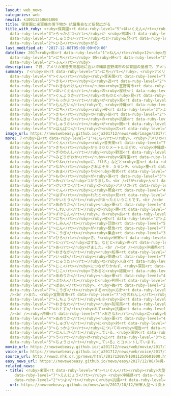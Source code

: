 ```yaml
---
layout: web_news
categories: web
newsid: k10011250601000
title: 保育園に米軍機の落下物か 抗議集会など反発広がる
title_with_ruby: <ruby>保育園<rt data-ruby-level="5">ほいくえん</rt></ruby>に<ruby>米軍機<rt data-ruby-level="4">べいぐんき</rt></ruby>の<ruby>落下物<rt
  data-ruby-level="3">らっかぶつ</rt></ruby>か <ruby>抗議<rt data-ruby-level="7">こうぎ</rt></ruby><ruby>集会<rt
  data-ruby-level="3">しゅうかい</rt></ruby>など<ruby>反発<rt data-ruby-level="3">はんぱつ</rt></ruby><ruby>広<rt
  data-ruby-level="2">ひろ</rt></ruby>がる
last_modified_at: '2017-12-08T05:08:00+09:00'
datetime: 2017<ruby>年<rt data-ruby-level="1">ねん</rt></ruby>12<ruby>月<rt data-ruby-level="1">がつ</rt></ruby>08<ruby>日<rt
  data-ruby-level="1">にち</rt></ruby> 05<ruby>時<rt data-ruby-level="2">じ</rt></ruby>08<ruby>分<rt
  data-ruby-level="2">ふん</rt></ruby>
description: ７日、アメリカ軍普天間基地に近い沖縄県宜野湾市の保育園の屋根で、アメリカの軍用機のものと見られる落下物が見つかった問題で、沖縄では、７日夜、基地の前で緊急の抗議集会が開かれるなど反発が広がっています。
summary: ７<ruby>日<rt data-ruby-level="1">にち</rt></ruby>、<ruby>アメリカ<rt data-ruby-level="4">あめりか</rt></ruby><ruby>軍<rt
  data-ruby-level="4">ぐん</rt></ruby><ruby>普天間<rt data-ruby-level="7">ふてんま</rt></ruby><ruby>基地<rt
  data-ruby-level="5">きち</rt></ruby>に<ruby>近<rt data-ruby-level="2">ちか</rt></ruby>い<ruby>沖縄県<rt
  data-ruby-level="7">おきなわけん</rt></ruby><ruby>宜野湾市<rt data-ruby-level="7">ぎのわんし</rt></ruby>の<ruby>保育園<rt
  data-ruby-level="5">ほいくえん</rt></ruby>の<ruby>屋根<rt data-ruby-level="3">やね</rt></ruby>で、アメリカの<ruby>軍用機<rt
  data-ruby-level="4">ぐんようき</rt></ruby>のものと<ruby>見<rt data-ruby-level="1">み</rt></ruby>られる<ruby>落下物<rt
  data-ruby-level="3">らっかぶつ</rt></ruby>が<ruby>見<rt data-ruby-level="1">み</rt></ruby>つかった<ruby>問題<rt
  data-ruby-level="3">もんだい</rt></ruby>で、<ruby>沖縄<rt data-ruby-level="7">おきなわ</rt></ruby>では、７<ruby>日<rt
  data-ruby-level="1">にち</rt></ruby><ruby>夜<rt data-ruby-level="2">よる</rt></ruby>、<ruby>基地<rt
  data-ruby-level="5">きち</rt></ruby>の<ruby>前<rt data-ruby-level="2">まえ</rt></ruby>で<ruby>緊急<rt
  data-ruby-level="7">きんきゅう</rt></ruby>の<ruby>抗議<rt data-ruby-level="7">こうぎ</rt></ruby><ruby>集会<rt
  data-ruby-level="3">しゅうかい</rt></ruby>が<ruby>開<rt data-ruby-level="3">ひら</rt></ruby>かれるなど<ruby>反発<rt
  data-ruby-level="3">はんぱつ</rt></ruby>が<ruby>広<rt data-ruby-level="2">ひろ</rt></ruby>がっています。
image_url: https://newswebeasy.github.io/ja201712/news/web/image/2017/12/08/K10011250601_1712080444_1712080445_01_03.jpg
more: ７<ruby>日<rt data-ruby-level="1">にち</rt></ruby>、<ruby>アメリカ<rt data-ruby-level="4">あめりか</rt></ruby><ruby>軍<rt
  data-ruby-level="4">ぐん</rt></ruby><ruby>普天間<rt data-ruby-level="7">ふてんま</rt></ruby><ruby>基地<rt
  data-ruby-level="5">きち</rt></ruby>から３００メートルほどの、<ruby>沖縄県<rt data-ruby-level="7">おきなわけん</rt></ruby><ruby>宜野湾市<rt
  data-ruby-level="7">ぎのわんし</rt></ruby><ruby>野嵩<rt data-ruby-level="8">のだけ</rt></ruby>の「<ruby>緑ヶ丘<rt
  data-ruby-level="7">みどりがおか</rt></ruby><ruby>保育園<rt data-ruby-level="5">ほいくえん</rt></ruby>」の<ruby>屋根<rt
  data-ruby-level="3">やね</rt></ruby>に、「ＵＳ」などと<ruby>書<rt data-ruby-level="2">か</rt></ruby>かれた<ruby>長<rt
  data-ruby-level="2">なが</rt></ruby>さおよそ９．５センチ、<ruby>重<rt data-ruby-level="3">おも</rt></ruby>さ２００グラム<ruby>余<rt
  data-ruby-level="5">あま</rt></ruby>りの<ruby>筒状<rt data-ruby-level="7">とうじょう</rt></ruby>の<ruby>物<rt
  data-ruby-level="3">もの</rt></ruby>が<ruby>落<rt data-ruby-level="3">お</rt></ruby>ちているのが<ruby>見<rt
  data-ruby-level="1">み</rt></ruby>つかりました。<br />けが<ruby>人<rt data-ruby-level="1">にん</rt></ruby>はいませんでしたが、<ruby>警察<rt
  data-ruby-level="6">けいさつ</rt></ruby>が<ruby>アメリカ<rt data-ruby-level="4">あめりか</rt></ruby><ruby>軍<rt
  data-ruby-level="4">ぐん</rt></ruby>に<ruby>照会<rt data-ruby-level="4">しょうかい</rt></ruby>したところ「ヘリコプターにつけていたカバーが<ruby>外<rt
  data-ruby-level="2">はず</rt></ruby>れたと<ruby>見<rt data-ruby-level="1">み</rt></ruby>られる」と<ruby>回答<rt
  data-ruby-level="2">かいとう</rt></ruby>があったということです。<br /><br />このため、<ruby>沖縄<rt data-ruby-level="7">おきなわ</rt></ruby>の<ruby>アメリカ<rt
  data-ruby-level="4">あめりか</rt></ruby><ruby>軍<rt data-ruby-level="4">ぐん</rt></ruby>の<ruby>司令部<rt
  data-ruby-level="4">しれいぶ</rt></ruby>が<ruby>置<rt data-ruby-level="4">お</rt></ruby>かれている「キャンプ<ruby>瑞慶覧<rt
  data-ruby-level="8">ずけらん</rt></ruby>」の<ruby>前<rt data-ruby-level="2">まえ</rt></ruby>では、７<ruby>日<rt
  data-ruby-level="1">にち</rt></ruby><ruby>夜<rt data-ruby-level="2">よる</rt></ruby>、<ruby>市民<rt
  data-ruby-level="4">しみん</rt></ruby><ruby>団体<rt data-ruby-level="5">だんたい</rt></ruby>のメンバーなどおよそ１００<ruby>人<rt
  data-ruby-level="1">にん</rt></ruby>が<ruby>緊急<rt data-ruby-level="7">きんきゅう</rt></ruby>の<ruby>抗議<rt
  data-ruby-level="7">こうぎ</rt></ruby><ruby>集会<rt data-ruby-level="3">しゅうかい</rt></ruby>を<ruby>開<rt
  data-ruby-level="3">ひら</rt></ruby>き、「<ruby>米軍<rt data-ruby-level="4">べいぐん</rt></ruby>ヘリを<ruby>飛<rt
  data-ruby-level="4">と</rt></ruby>ばすな」などと<ruby>声<rt data-ruby-level="2">こえ</rt></ruby>を<ruby>上<rt
  data-ruby-level="1">あ</rt></ruby>げました。<br /><br /><ruby>沖縄県<rt data-ruby-level="7">おきなわけん</rt></ruby>の<ruby>翁長<rt
  data-ruby-level="8">おきなが</rt></ruby><ruby>知事<rt data-ruby-level="3">ちじ</rt></ruby>は「<ruby>一歩<rt
  data-ruby-level="2">いっぽ</rt></ruby><ruby>間違<rt data-ruby-level="7">まちが</rt></ruby>えれば<ruby>重大<rt
  data-ruby-level="3">じゅうだい</rt></ruby>な<ruby>人身<rt data-ruby-level="3">じんしん</rt></ruby><ruby>事故<rt
  data-ruby-level="5">じこ</rt></ruby>につながりかねず、<ruby>深刻<rt data-ruby-level="6">しんこく</rt></ruby>な<ruby>事故<rt
  data-ruby-level="5">じこ</rt></ruby>であると<ruby>認識<rt data-ruby-level="7">にんしき</rt></ruby>している」としていて、<ruby>アメリカ<rt
  data-ruby-level="4">あめりか</rt></ruby><ruby>軍<rt data-ruby-level="4">ぐん</rt></ruby>の<ruby>部品<rt
  data-ruby-level="3">ぶひん</rt></ruby>と<ruby>判明<rt data-ruby-level="5">はんめい</rt></ruby>した<ruby>場合<rt
  data-ruby-level="2">ばあい</rt></ruby>、<ruby>強<rt data-ruby-level="2">つよ</rt></ruby>く<ruby>抗議<rt
  data-ruby-level="7">こうぎ</rt></ruby>する<ruby>方針<rt data-ruby-level="6">ほうしん</rt></ruby>です。<br
  /><br />また、<ruby>宜野湾市<rt data-ruby-level="7">ぎのわんし</rt></ruby>の<ruby>佐喜真<rt data-ruby-level="7">さきま</rt></ruby><ruby>市長<rt
  data-ruby-level="2">しちょう</rt></ruby>も８<ruby>日<rt data-ruby-level="1">にち</rt></ruby>、<ruby>沖縄<rt
  data-ruby-level="7">おきなわ</rt></ruby><ruby>防衛局<rt data-ruby-level="5">ぼうえいきょく</rt></ruby>を<ruby>訪<rt
  data-ruby-level="7">おとず</rt></ruby>れて<ruby>抗議<rt data-ruby-level="7">こうぎ</rt></ruby>することにしています。<br
  /><br /><ruby>沖縄<rt data-ruby-level="7">おきなわ</rt></ruby>に<ruby>駐留<rt data-ruby-level="7">ちゅうりゅう</rt></ruby>する<ruby>アメリカ<rt
  data-ruby-level="4">あめりか</rt></ruby><ruby>軍<rt data-ruby-level="4">ぐん</rt></ruby>は、ＮＨＫの<ruby>取材<rt
  data-ruby-level="4">しゅざい</rt></ruby>に<ruby>対<rt data-ruby-level="3">たい</rt></ruby>し「<ruby>落下物<rt
  data-ruby-level="3">らっかぶつ</rt></ruby>についての<ruby>報告<rt data-ruby-level="5">ほうこく</rt></ruby>は<ruby>認識<rt
  data-ruby-level="7">にんしき</rt></ruby>している。<ruby>深刻<rt data-ruby-level="6">しんこく</rt></ruby>に<ruby>受<rt
  data-ruby-level="3">う</rt></ruby>け<ruby>止<rt data-ruby-level="3">と</rt></ruby>め<ruby>調査<rt
  data-ruby-level="5">ちょうさ</rt></ruby>している」とコメントしています。
movie_url: https://newswebeasy.github.io/ja201712/news/web/movie/2017/12/08/k10011250601_201712080436_201712080442.mp4
voice_url: https://newswebeasy.github.io/ja201712/news/web/voice/2017/12/08/k10011250601_201712080436_201712080442.mp3
source_url: http://www3.nhk.or.jp/news/html/20171208/k10011250601000.html
easy_news_url: https://newswebeasy.github.io/news/easy/2017/12/08/沖縄-アメリカ軍のヘリコプターから保育園に何かが落ちる
related_news:
- title: <ruby>米軍<rt data-ruby-level="4">べいぐん</rt></ruby><ruby>大型<rt data-ruby-level="4">おおがた</rt></ruby>ヘリ<ruby>炎上<rt
    data-ruby-level="7">えんじょう</rt></ruby> <ruby>沖縄県<rt data-ruby-level="7">おきなわけん</rt></ruby>が<ruby>強<rt
    data-ruby-level="2">つよ</rt></ruby>く<ruby>抗議<rt data-ruby-level="7">こうぎ</rt></ruby>へ
  url: https://newswebeasy.github.io/news/web/2017/10/12/米軍大型ヘリ炎上-沖縄県が強く抗議へ
...
```

